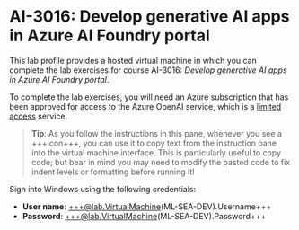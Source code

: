 # AI-3016: Develop generative AI apps in Azure AI Foundry portal

This lab profile provides a hosted virtual machine in which you can complete the lab exercises for course AI-3016: *Develop generative AI apps in Azure AI Foundry portal*.

To complete the lab exercises, you will need an Azure subscription that has been approved for access to the Azure OpenAI service, which is a [limited access](https://learn.microsoft.com/legal/cognitive-services/openai/limited-access) service.

> **Tip**: As you follow the instructions in this pane, whenever you see a +++icon+++, you can use it to copy text from the instruction pane into the virtual machine interface. This is particularly useful to copy code; but bear in mind you may need to modify the pasted code to fix indent levels or formatting before running it!

Sign into Windows using the following credentials: 

- **User name**: +++@lab.VirtualMachine(ML-SEA-DEV).Username+++
- **Password**: +++@lab.VirtualMachine(ML-SEA-DEV).Password+++

